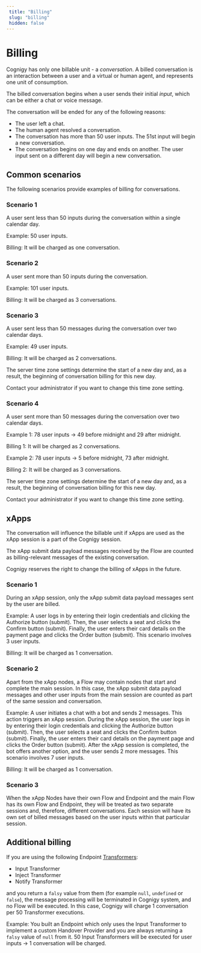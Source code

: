 ```yaml
---
 title: "Billing" 
 slug: "billing" 
 hidden: false 
---
```


# Billing

Cognigy has only one billable unit - a *conversation*. A billed conversation is an interaction between a user and a virtual or human agent, and represents one unit of consumption.

The billed conversation begins when a user sends their initial *input*, which can be either a chat or voice message.

The conversation will be ended for any of the following reasons:

- The user left a chat.
- The human agent resolved a conversation.
- The conversation has more than 50 user inputs.
  The 51st input will begin a new conversation.
- The conversation begins on one day and ends on another.
  The user input sent on a different day will begin a new conversation.  

## Common scenarios

The following scenarios provide examples of billing for conversations.

### Scenario 1

A user sent less than 50 inputs during the conversation within a single calendar day.

Example: 50 user inputs.

Billing: It will be charged as one conversation.

### Scenario 2

A user sent more than 50 inputs during the conversation.

Example: 101 user inputs.

Billing: It will be charged as 3 conversations.

### Scenario 3

A user sent less than 50 messages during the conversation over two calendar days.

Example: 49 user inputs.

Billing: It will be charged as 2 conversations.

The server time zone settings determine the start of a new day and, as a result, the beginning of conversation billing for this new day.

Contact your administrator if you want to change this time zone setting.

### Scenario 4

A user sent more than 50 messages during the conversation over two calendar days.

Example 1: 78 user inputs -> 49 before midnight and 29 after midnight. 

Billing 1: It will be charged as 2 conversations.

Example 2: 78 user inputs -> 5 before midnight, 73 after midnight.

Billing 2: It will be charged as 3 conversations.

The server time zone settings determine the start of a new day and, as a result, the beginning of conversation billing for this new day.

Contact your administrator if you want to change this time zone setting.

## xApps

The conversation will influence the billable unit if xApps are used as the xApp session is a part of the Cognigy session.

The xApp submit data payload messages received by the Flow are counted as billing-relevant messages of the existing conversation.

Cognigy reserves the right to change the billing of xApps in the future.

### Scenario 1

During an xApp session, only the xApp submit data payload messages sent by the user are billed. 

Example: A user logs in by entering their login credentials and clicking the Authorize button (submit). Then, the user selects a seat and clicks the Confirm button (submit). Finally, the user enters their card details on the payment page and clicks the Order button (submit). This scenario involves 3 user inputs.

Billing: It will be charged as 1 conversation. 

### Scenario 2

Apart from the xApp nodes, a Flow may contain nodes that start and complete the main session. In this case, the xApp submit data payload messages and other user inputs from the main session are counted as part of the same session and conversation.

Example: A user initiates a chat with a bot and sends 2 messages. This action triggers an xApp session. During the xApp session, the user logs in by entering their login credentials and clicking the Authorize button (submit). Then, the user selects a seat and clicks the Confirm button (submit). Finally, the user enters their card details on the payment page and clicks the Order button (submit). After the xApp session is completed, the bot offers another option, and the user sends 2 more messages. This scenario involves 7 user inputs.

Billing: It will be charged as 1 conversation.

### Scenario 3

When the xApp Nodes have their own Flow and Endpoint and the main Flow has its own Flow and Endpoint, they will be treated as two separate sessions and, therefore, different conversations. Each session will have its own set of billed messages based on the user inputs within that particular session.

## Additional billing 

If you are using the following Endpoint [Transformers](../ai/endpoints/transformers/transformers.md):

- Input Transformer
- Inject Transformer
- Notify Transformer
  
and you return a `falsy` value from them (for example `null`, `undefined` or `false`), the message processing will be terminated in Cognigy system, and no Flow will be executed. In this case, Cognigy will charge 1 conversation per 50 Transformer executions.

Example: You built an Endpoint which only uses the Input Transformer to implement a custom Handover Provider and you are always returning a `falsy` value of `null` from it. 50 Input Transformers will be executed for user inputs -> 1 conversation will be charged.